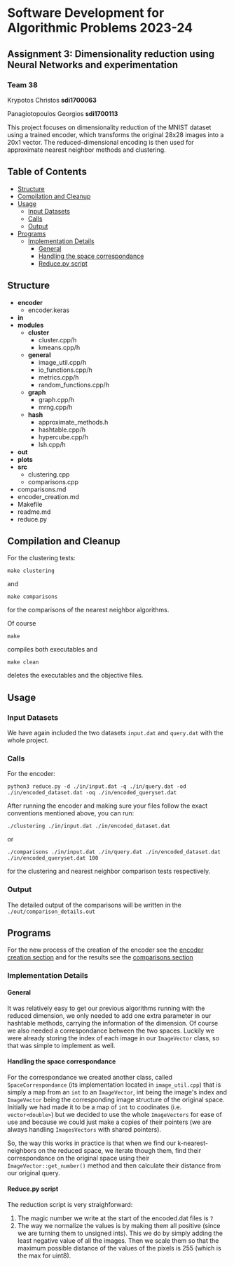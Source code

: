 # Software Development for Algorithmic Problems 2023-24


## Assignment 3: Dimensionality reduction using Neural Networks and experimentation

### Team 38
Krypotos Christos **sdi1700063**

Panagiotopoulos Georgios **sdi1700113**

This project focuses on dimensionality reduction of the MNIST dataset using a trained encoder, which transforms the original 28x28 images into a 20x1 vector. The reduced-dimensional encoding is then used for approximate nearest neighbor methods and clustering.


## Table of Contents
- [Structure](#structure)
- [Compilation and Cleanup](#compilation-and-cleanup)
- [Usage](#usage)
    - [Input Datasets](#input-datasets)
    - [Calls](#calls)
    - [Output](#output)
- [Programs](#programs)
    - [Implementation Details](#implementation-details)
        - [General](#general)
        - [Handling the space correspondance](#handling-the-space-correspondance)
        - [Reduce.py script](#reducepy-script)

## Structure 
- **encoder**
    - encoder.keras
- **in**
- **modules**
    - **cluster**
        - cluster.cpp/h
        - kmeans.cpp/h
    - **general**
        - image_util.cpp/h
        - io_functions.cpp/h
        - metrics.cpp/h
        - random_functions.cpp/h
    - **graph**
        - graph.cpp/h
        - mrng.cpp/h
    - **hash**
        - approximate_methods.h
        - hashtable.cpp/h
        - hypercube.cpp/h
        - lsh.cpp/h
- **out**
- **plots**
- **src**
    - clustering.cpp
    - comparisons.cpp
- comparisons.md
- encoder_creation.md
- Makefile 
- readme.md
- reduce.py

## Compilation and Cleanup
For the clustering tests:

    make clustering 

and

    make comparisons

for the comparisons of the nearest neighbor algorithms.

Of course

    make 

compiles both executables and

    make clean

deletes the executables and the objective files.

## Usage
### Input Datasets
We have again included the two datasets `input.dat` and `query.dat` with the whole project.

### Calls
For the encoder:

    python3 reduce.py -d ./in/input.dat -q ./in/query.dat -od ./in/encoded_dataset.dat -oq ./in/encoded_queryset.dat


After running the encoder and making sure your files follow the exact conventions mentioned above, you can run:
    
    ./clustering ./in/input.dat ./in/encoded_dataset.dat 

or 

    ./comparisons ./in/input.dat ./in/query.dat ./in/encoded_dataset.dat ./in/encoded_queryset.dat 100

for the clustering and nearest neighbor comparison tests respectively. 

### Output 
The detailed output of the comparisons will be written in the `./out/comparison_details.out`

## Programs
For the new process of the creation of the encoder see the [encoder creation section](./encoder_creation.md) and for the results see the [comparisons section](./comparisons.md)

### Implementation Details

#### General
It was relatively easy to get our previous algorithms running with the reduced dimension, we only needed to add one extra parameter in our hashtable methods, carrying the information of the dimension. Of course we also needed a correspondance between the two spaces. Luckily we were already storing the index of each image in our `ImageVector` class, so that was simple to implement as well. 

#### Handling the space correspondance
For the correspondance we created another class, called `SpaceCorrespondance` (its implementation located in `image_util.cpp`) that is simply a map from an `int` to an `ImageVector`, int being the image's index and `ImageVector` being the corresponding image structure of the original space. Initially we had made it to be a map of `int` to coodinates (i.e. `vector<double>`) but we decided to use the whole `ImageVectors` for ease of use and because we could just make a copies of their pointers (we are always handling `ImagesVectors` with shared pointers).

So, the way this works in practice is that when we find our k-nearest-neighbors on the reduced space, we iterate though them, find their correspondance on the original space using their `ImageVector::get_number()` method and then calculate their distance from our original query. 

#### Reduce.py script
The reduction script is very straighforward:
1. The magic number we write at the start of the encoded.dat files is `7` 
2. The way we normalize the values is by making them all positive (since we are turning them to unsigned ints). This we do by simply adding the least negative value of all the images. Then we scale them so that the maximum possible distance of the values of the pixels is 255 (which is the max for uint8).
